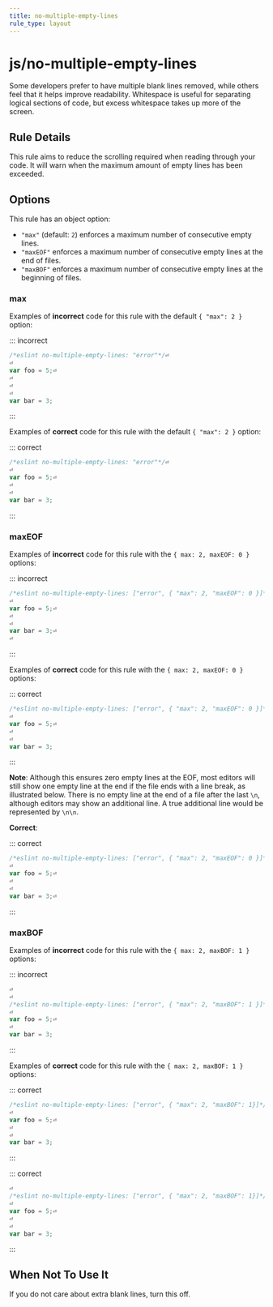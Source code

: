 ```yaml
---
title: no-multiple-empty-lines
rule_type: layout
---
```


# js/no-multiple-empty-lines

Some developers prefer to have multiple blank lines removed, while others feel that it helps improve readability. Whitespace is useful for separating logical sections of code, but excess whitespace takes up more of the screen.

## Rule Details

This rule aims to reduce the scrolling required when reading through your code. It will warn when the maximum amount of empty lines has been exceeded.

## Options

This rule has an object option:

- `"max"` (default: `2`) enforces a maximum number of consecutive empty lines.
- `"maxEOF"` enforces a maximum number of consecutive empty lines at the end of files.
- `"maxBOF"` enforces a maximum number of consecutive empty lines at the beginning of files.

### max

Examples of **incorrect** code for this rule with the default `{ "max": 2 }` option:

::: incorrect

```js
/*eslint no-multiple-empty-lines: "error"*/⏎
⏎
var foo = 5;⏎
⏎
⏎
⏎
var bar = 3;
```

:::

Examples of **correct** code for this rule with the default `{ "max": 2 }` option:

::: correct

```js
/*eslint no-multiple-empty-lines: "error"*/⏎
⏎
var foo = 5;⏎
⏎
⏎
var bar = 3;
```

:::

### maxEOF

Examples of **incorrect** code for this rule with the `{ max: 2, maxEOF: 0 }` options:

::: incorrect

```js
/*eslint no-multiple-empty-lines: ["error", { "max": 2, "maxEOF": 0 }]*/⏎
⏎
var foo = 5;⏎
⏎
⏎
var bar = 3;⏎
⏎

```

:::

Examples of **correct** code for this rule with the `{ max: 2, maxEOF: 0 }` options:

::: correct

```js
/*eslint no-multiple-empty-lines: ["error", { "max": 2, "maxEOF": 0 }]*/⏎
⏎
var foo = 5;⏎
⏎
⏎
var bar = 3;
```

:::

**Note**: Although this ensures zero empty lines at the EOF, most editors will still show one empty line at the end if the file ends with a line break, as illustrated below. There is no empty line at the end of a file after the last `\n`, although editors may show an additional line. A true additional line would be represented by `\n\n`.

**Correct**:

::: correct

```js
/*eslint no-multiple-empty-lines: ["error", { "max": 2, "maxEOF": 0 }]*/⏎
⏎
var foo = 5;⏎
⏎
⏎
var bar = 3;⏎

```

:::

### maxBOF

Examples of **incorrect** code for this rule with the `{ max: 2, maxBOF: 1 }` options:

::: incorrect

```js
⏎
⏎
/*eslint no-multiple-empty-lines: ["error", { "max": 2, "maxBOF": 1 }]*/⏎
⏎
var foo = 5;⏎
⏎
var bar = 3;
```

:::

Examples of **correct** code for this rule with the `{ max: 2, maxBOF: 1 }` options:

::: correct

```js
/*eslint no-multiple-empty-lines: ["error", { "max": 2, "maxBOF": 1}]*/⏎
⏎
var foo = 5;⏎
⏎
⏎
var bar = 3;
```

:::

::: correct

```js
⏎
/*eslint no-multiple-empty-lines: ["error", { "max": 2, "maxBOF": 1}]*/⏎
⏎
var foo = 5;⏎
⏎
⏎
var bar = 3;
```

:::

## When Not To Use It

If you do not care about extra blank lines, turn this off.
